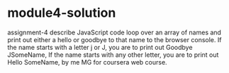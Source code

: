 # module4-solution
assignment-4 describe JavaScript code loop over an array of names and print out either a hello or goodbye to that name to the browser console. If the name starts with a letter j or J, you are to print out Goodbye JSomeName, If the name starts with any other letter, you are to print out Hello SomeName, by me MG for coursera web course.
